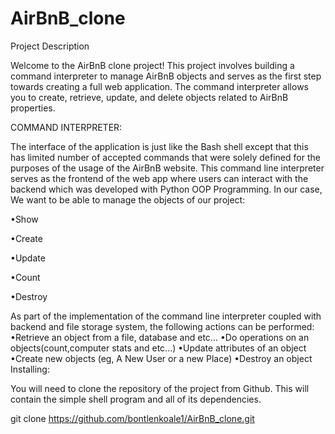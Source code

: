 # AirBnB_clone
Project Description

Welcome to the AirBnB clone project! This project involves building a command interpreter to manage AirBnB objects and serves as the first step towards creating a full web application. The command interpreter allows you to create, retrieve, update, and delete objects related to AirBnB properties.

COMMAND INTERPRETER:

The interface of the application is just like the Bash shell except that this has limited number of accepted commands that were solely defined for the purposes of the usage of the AirBnB website.
This command line interpreter serves as the frontend of the web app where users can  interact with the backend which was developed with Python OOP Programming.
In our case, We want to be able to manage the objects of our project:

•Show 

•Create

•Update

•Count

•Destroy

As part of the implementation of the command line interpreter coupled with backend and file storage system, the following actions can be performed:
•Retrieve an object from a file, database and etc...
•Do operations on an objects(count,computer stats and etc...)
•Update attributes of an object
•Create new objects (eg, A New User or a new Place)
•Destroy an object
Installing:

 

You will need to clone the repository of the project from Github. This will contain the simple shell program and all of its dependencies.

 

git clone https://github.com/bontlenkoale1/AirBnB_clone.git





